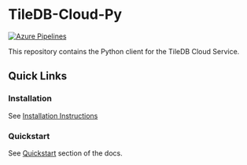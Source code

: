 # TileDB-Cloud-Py

[![Azure Pipelines](https://dev.azure.com/TileDB-Inc/CI/_apis/build/status/TileDB-Inc.TileDB-Cloud-Py?branchName=master)](https://dev.azure.com/TileDB-Inc/CI/_build/latest?definitionId=13&branchName=master)

This repository contains the Python client for the TileDB Cloud Service.

## Quick Links

### Installation

See [Installation Instructions](https://docs.tiledb.com/cloud/client-api/installation)

### Quickstart

See [Quickstart](https://docs.tiledb.com/cloud/quickstart) section of the docs.
